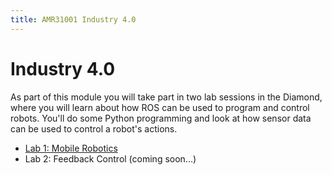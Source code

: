 ```yaml
---
title: AMR31001 Industry 4.0
---
```


# Industry 4.0

As part of this module you will take part in two lab sessions in the Diamond, where you will learn about how ROS can be used to program and control robots. You'll do some Python programming and look at how sensor data can be used to control a robot's actions. 

* [Lab 1: Mobile Robotics](./lab1.md)  
* Lab 2: Feedback Control (coming soon...)
